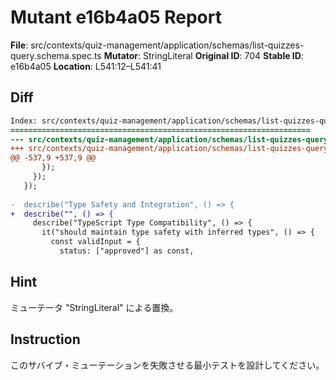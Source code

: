 # Mutant e16b4a05 Report

**File**: src/contexts/quiz-management/application/schemas/list-quizzes-query.schema.spec.ts
**Mutator**: StringLiteral
**Original ID**: 704
**Stable ID**: e16b4a05
**Location**: L541:12–L541:41

## Diff

```diff
Index: src/contexts/quiz-management/application/schemas/list-quizzes-query.schema.spec.ts
===================================================================
--- src/contexts/quiz-management/application/schemas/list-quizzes-query.schema.spec.ts	original
+++ src/contexts/quiz-management/application/schemas/list-quizzes-query.schema.spec.ts	mutated #704
@@ -537,9 +537,9 @@
       });
     });
   });
 
-  describe("Type Safety and Integration", () => {
+  describe("", () => {
     describe("TypeScript Type Compatibility", () => {
       it("should maintain type safety with inferred types", () => {
         const validInput = {
           status: ["approved"] as const,
```

## Hint

ミューテータ "StringLiteral" による置換。

## Instruction

このサバイブ・ミューテーションを失敗させる最小テストを設計してください。
